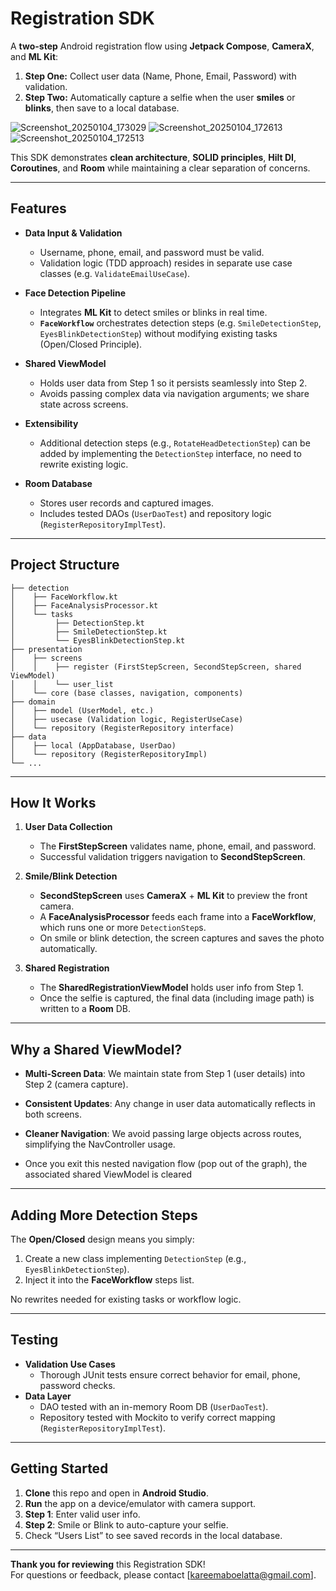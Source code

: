 


# Registration SDK

A **two-step** Android registration flow using **Jetpack Compose**, **CameraX**, and **ML Kit**:

1. **Step One:** Collect user data (Name, Phone, Email, Password) with validation.
2. **Step Two:** Automatically capture a selfie when the user **smiles** or **blinks**, then save to a local database.

![Screenshot_20250104_173029](https://github.com/user-attachments/assets/edbafa94-7f5e-44c9-ad09-ee76b8ed4753)
![Screenshot_20250104_172613](https://github.com/user-attachments/assets/c58c4731-6424-40d6-a815-2df3ac5a9326)
![Screenshot_20250104_172513](https://github.com/user-attachments/assets/297cfbb6-8344-41c0-99b3-2c8a68d302ba)

This SDK demonstrates **clean architecture**, **SOLID principles**, **Hilt DI**, **Coroutines**, and **Room** while maintaining a clear separation of concerns.

---

## Features

- **Data Input & Validation**  
  - Username, phone, email, and password must be valid.  
  - Validation logic (TDD approach) resides in separate use case classes (e.g. `ValidateEmailUseCase`).

- **Face Detection Pipeline**  
  - Integrates **ML Kit** to detect smiles or blinks in real time.  
  - **`FaceWorkflow`** orchestrates detection steps (e.g. `SmileDetectionStep`, `EyesBlinkDetectionStep`) without modifying existing tasks (Open/Closed Principle).

- **Shared ViewModel**  
  - Holds user data from Step 1 so it persists seamlessly into Step 2.  
  - Avoids passing complex data via navigation arguments; we share state across screens.

- **Extensibility**  
  - Additional detection steps (e.g., `RotateHeadDetectionStep`) can be added by implementing the `DetectionStep` interface, no need to rewrite existing logic.

- **Room Database**  
  - Stores user records and captured images.  
  - Includes tested DAOs (`UserDaoTest`) and repository logic (`RegisterRepositoryImplTest`).

---

## Project Structure

```
├── detection
│    ├── FaceWorkflow.kt
│    ├── FaceAnalysisProcessor.kt
│    └── tasks
│         ├── DetectionStep.kt
│         ├── SmileDetectionStep.kt
│         └── EyesBlinkDetectionStep.kt
├── presentation
│    ├── screens
│    │    ├── register (FirstStepScreen, SecondStepScreen, shared ViewModel)
│    │    └── user_list
│    └── core (base classes, navigation, components)
├── domain
│    ├── model (UserModel, etc.)
│    ├── usecase (Validation logic, RegisterUseCase)
│    └── repository (RegisterRepository interface)
├── data
│    ├── local (AppDatabase, UserDao)
│    └── repository (RegisterRepositoryImpl)
└── ...
```

---

## How It Works

1. **User Data Collection**  
   - The **FirstStepScreen** validates name, phone, email, and password.  
   - Successful validation triggers navigation to **SecondStepScreen**.

2. **Smile/Blink Detection**  
   - **SecondStepScreen** uses **CameraX** + **ML Kit** to preview the front camera.  
   - A **FaceAnalysisProcessor** feeds each frame into a **FaceWorkflow**, which runs one or more `DetectionStep`s.  
   - On smile or blink detection, the screen captures and saves the photo automatically.

3. **Shared Registration**  
   - The **SharedRegistrationViewModel** holds user info from Step 1.  
   - Once the selfie is captured, the final data (including image path) is written to a **Room** DB.

---

## Why a Shared ViewModel?

- **Multi-Screen Data**: We maintain state from Step 1 (user details) into Step 2 (camera capture).  
- **Consistent Updates**: Any change in user data automatically reflects in both screens.  
- **Cleaner Navigation**: We avoid passing large objects across routes, simplifying the NavController usage.

- Once you exit this nested navigation flow (pop out of the graph), the associated shared ViewModel is cleared
---

## Adding More Detection Steps

The **Open/Closed** design means you simply:
1. Create a new class implementing `DetectionStep` (e.g., `EyesBlinkDetectionStep`).
2. Inject it into the **FaceWorkflow** steps list.

No rewrites needed for existing tasks or workflow logic.

---

## Testing

- **Validation Use Cases**  
  - Thorough JUnit tests ensure correct behavior for email, phone, password checks.  
- **Data Layer**  
  - DAO tested with an in-memory Room DB (`UserDaoTest`).  
  - Repository tested with Mockito to verify correct mapping (`RegisterRepositoryImplTest`).

---

## Getting Started

1. **Clone** this repo and open in **Android Studio**.  
2. **Run** the app on a device/emulator with camera support.  
3. **Step 1**: Enter valid user info.  
4. **Step 2**: Smile or Blink to auto-capture your selfie.  
5. Check “Users List” to see saved records in the local database.

---



**Thank you for reviewing** this Registration SDK!  
For questions or feedback, please contact [kareemaboelatta@gmail.com].
